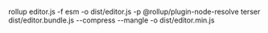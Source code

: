 rollup editor.js -f esm -o dist/editor.js -p @rollup/plugin-node-resolve
terser dist/editor.bundle.js --compress --mangle -o dist/editor.min.js